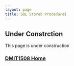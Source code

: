 ```yaml
---
layout: page
title: SQL Stored Procedures
---
```


## Under Constrction
This page is under construction

### [DMIT1508 Home](../)
